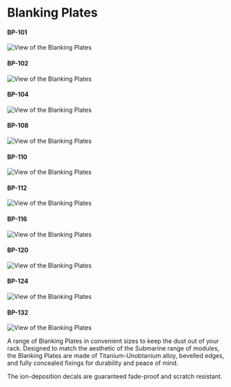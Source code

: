 # Blanking Plates
#### BP-101
![View of the Blanking Plates](BP-101.m.png "Blanking Plates")
#### BP-102
![View of the Blanking Plates](BP-102.m.png "Blanking Plates")
#### BP-104
![View of the Blanking Plates](BP-104.m.png "Blanking Plates")
#### BP-108
![View of the Blanking Plates](BP-108.m.png "Blanking Plates")
#### BP-110
![View of the Blanking Plates](BP-110.m.png "Blanking Plates")
#### BP-112
![View of the Blanking Plates](BP-112.m.png "Blanking Plates")
#### BP-116
![View of the Blanking Plates](BP-116.m.png "Blanking Plates")
#### BP-120
![View of the Blanking Plates](BP-120.m.png "Blanking Plates")
#### BP-124
![View of the Blanking Plates](BP-124.m.png "Blanking Plates")
#### BP-132
![View of the Blanking Plates](BP-132.m.png "Blanking Plates")

A range of Blanking Plates in convenient sizes to keep the dust out of your rack. Designed to match the aesthetic of the Submarine range of modules, the Blanking Plates are made of Titanium-Unobtanium alloy, bevelled edges, and fully concealed fixings for durability and peace of mind.

The ion-deposition decals are guaranteed fade-proof and scratch resistant.
